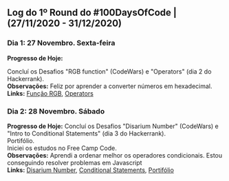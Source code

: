 ## Log do 1º Round do #100DaysOfCode | (27/11/2020 - 31/12/2020)

### Dia 1: 27 Novembro. Sexta-feira

**Progresso de Hoje:**

Concluí os Desafios "RGB function" (CodeWars) e "Operators" (dia 2 do Hackerrank).</br>
**Observações:**
Feliz por aprender a converter números em hexadecimal.</br>
**Links:** [Função RGB](https://t.co/myTseYIpEx?amp=1), [Operators](https://t.co/xbCYa59fud?amp=1)</br>

### Dia 2: 28 Novembro. Sábado

**Progresso de Hoje:**
Concluí os Desafios "Disarium Number" (CodeWars) e "Intro to Conditional Statements" (dia 3 do Hackerrank).</br>
Portifólio.</br>
Iniciei os estudos no Free Camp Code.</br>
**Observações:**
Aprendi a ordenar melhor os operadores condicionais. Estou conseguindo resolver problemas em Javascript</br>
**Links:** [Disarium Number](https://www.codewars.com/kata/5a53a17bfd56cb9c14000003/train/javascript/5fc27f7c67188f000f81bef2), [Conditional Statements](https://www.hackerrank.com/challenges/30-conditional-statements/problem?utm_campaign=social-buttons&utm_medium=twitter&utm_source=challenge), [Portifólio](https://github.com/Kamila-Vieira/kamila-vieira.github.io)</br>
